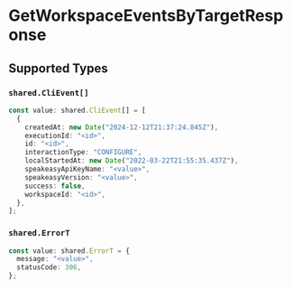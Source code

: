 # GetWorkspaceEventsByTargetResponse


## Supported Types

### `shared.CliEvent[]`

```typescript
const value: shared.CliEvent[] = [
  {
    createdAt: new Date("2024-12-12T21:37:24.845Z"),
    executionId: "<id>",
    id: "<id>",
    interactionType: "CONFIGURE",
    localStartedAt: new Date("2022-03-22T21:55:35.437Z"),
    speakeasyApiKeyName: "<value>",
    speakeasyVersion: "<value>",
    success: false,
    workspaceId: "<id>",
  },
];
```

### `shared.ErrorT`

```typescript
const value: shared.ErrorT = {
  message: "<value>",
  statusCode: 306,
};
```


